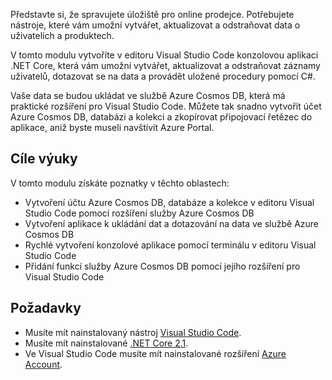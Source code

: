 Představte si, že spravujete úložiště pro online prodejce. Potřebujete nástroje, které vám umožní vytvářet, aktualizovat a odstraňovat data o uživatelích a produktech.

V tomto modulu vytvoříte v editoru Visual Studio Code konzolovou aplikaci .NET Core, která vám umožní vytvářet, aktualizovat a odstraňovat záznamy uživatelů, dotazovat se na data a provádět uložené procedury pomocí C#.

Vaše data se budou ukládat ve službě Azure Cosmos DB, která má praktické rozšíření pro Visual Studio Code. Můžete tak snadno vytvořit účet Azure Cosmos DB, databázi a kolekci a zkopírovat připojovací řetězec do aplikace, aniž byste museli navštívit Azure Portal.

## <a name="learning-objectives"></a>Cíle výuky

V tomto modulu získáte poznatky v těchto oblastech:  

- Vytvoření účtu Azure Cosmos DB, databáze a kolekce v editoru Visual Studio Code pomocí rozšíření služby Azure Cosmos DB
- Vytvoření aplikace k ukládání dat a dotazování na data ve službě Azure Cosmos DB
- Rychlé vytvoření konzolové aplikace pomocí terminálu v editoru Visual Studio Code
- Přidání funkcí služby Azure Cosmos DB pomocí jejího rozšíření pro Visual Studio Code

## <a name="prerequisites"></a>Požadavky

- Musíte mít nainstalovaný nástroj [Visual Studio Code](https://code.visualstudio.com/).
- Musíte mít nainstalované [.NET Core 2.1](https://www.microsoft.com/net/download).
- Ve Visual Studio Code musíte mít nainstalované rozšíření [Azure Account](https://marketplace.visualstudio.com/items?itemName=ms-vscode.azure-account).
